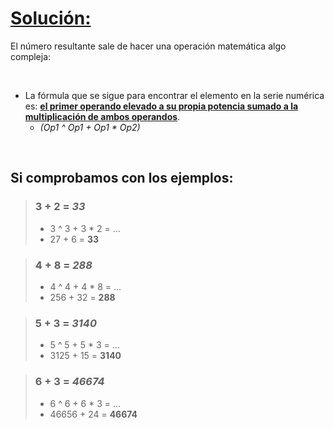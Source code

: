 # **<u>Solución:</u>**

El número resultante sale de hacer una operación matemática algo compleja:

<br>

- La fórmula que se sigue para encontrar el elemento en la serie numérica es: **<u>el primer operando elevado a su propia potencia sumado a la multiplicación de ambos operandos</u>**.
    - _(Op1 ^ Op1 + Op1 * Op2)_

<br>

## Si comprobamos con los ejemplos:
> ### 3 + 2 = **_33_**
> - 3 ^ 3 + 3 * 2 = ...
> - 27 + 6 = **33**

> ### 4 + 8 = **_288_**
> - 4 ^ 4 + 4 * 8  = ...
> - 256 + 32 = **288**

> ### 5 + 3 = **_3140_**
> - 5 ^ 5 + 5 * 3  = ...
> - 3125 + 15 = **3140**

> ### 6 + 3 = **_46674_**
> - 6 ^ 6 + 6 * 3  = ...
> - 46656 + 24 = **46674**
